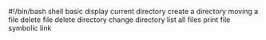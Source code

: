 #!/bin/bash
shell basic
display current directory
create a directory
moving a file
delete file
delete directory
change directory
list all files
print file
symbolic link 
